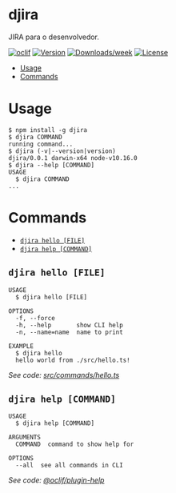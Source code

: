 djira
=====

JIRA para o desenvolvedor.

[![oclif](https://img.shields.io/badge/cli-oclif-brightgreen.svg)](https://oclif.io)
[![Version](https://img.shields.io/npm/v/djira.svg)](https://npmjs.org/package/djira)
[![Downloads/week](https://img.shields.io/npm/dw/djira.svg)](https://npmjs.org/package/djira)
[![License](https://img.shields.io/npm/l/djira.svg)](https://github.com/Downloads/djira/blob/master/package.json)

<!-- toc -->
* [Usage](#usage)
* [Commands](#commands)
<!-- tocstop -->
# Usage
<!-- usage -->
```sh-session
$ npm install -g djira
$ djira COMMAND
running command...
$ djira (-v|--version|version)
djira/0.0.1 darwin-x64 node-v10.16.0
$ djira --help [COMMAND]
USAGE
  $ djira COMMAND
...
```
<!-- usagestop -->
# Commands
<!-- commands -->
* [`djira hello [FILE]`](#djira-hello-file)
* [`djira help [COMMAND]`](#djira-help-command)

## `djira hello [FILE]`

```
USAGE
  $ djira hello [FILE]

OPTIONS
  -f, --force
  -h, --help       show CLI help
  -n, --name=name  name to print

EXAMPLE
  $ djira hello
  hello world from ./src/hello.ts!
```

_See code: [src/commands/hello.ts](https://github.com/Downloads/djira/blob/v0.0.1/src/commands/hello.ts)_

## `djira help [COMMAND]`

```
USAGE
  $ djira help [COMMAND]

ARGUMENTS
  COMMAND  command to show help for

OPTIONS
  --all  see all commands in CLI
```

_See code: [@oclif/plugin-help](https://github.com/oclif/plugin-help/blob/v3.2.0/src/commands/help.ts)_
<!-- commandsstop -->

